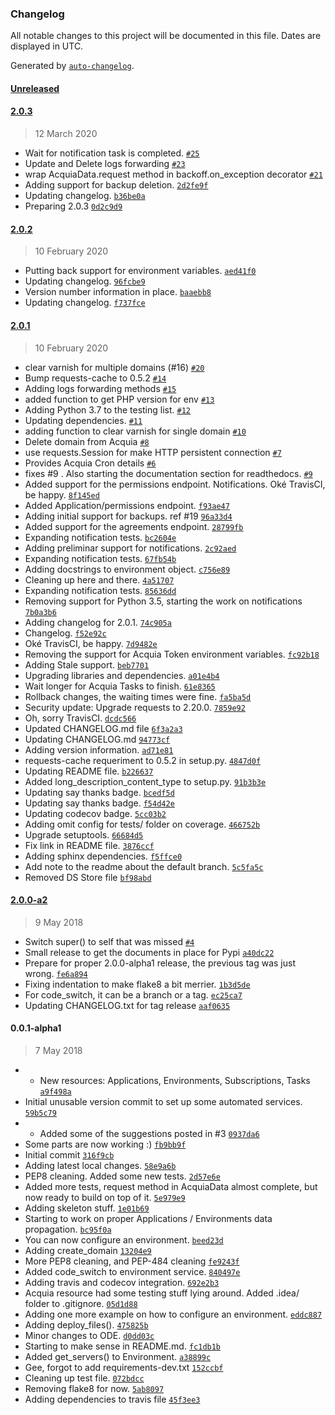 ### Changelog

All notable changes to this project will be documented in this file. Dates are displayed in UTC.

Generated by [`auto-changelog`](https://github.com/CookPete/auto-changelog).

#### [Unreleased](https://github.com/pmatias/python-acquia-cloud-2/compare/2.0.3...HEAD)

#### [2.0.3](https://github.com/pmatias/python-acquia-cloud-2/compare/2.0.2...2.0.3)

> 12 March 2020

- Wait for notification task is completed. [`#25`](https://github.com/pmatias/python-acquia-cloud-2/pull/25)
- Update and Delete logs forwarding [`#23`](https://github.com/pmatias/python-acquia-cloud-2/pull/23)
- wrap AcquiaData.request method in backoff.on_exception decorator [`#21`](https://github.com/pmatias/python-acquia-cloud-2/pull/21)
- Adding support for backup deletion. [`2d2fe9f`](https://github.com/pmatias/python-acquia-cloud-2/commit/2d2fe9f02682eaae5929bb263fada1823411b540)
- Updating changelog. [`b36be0a`](https://github.com/pmatias/python-acquia-cloud-2/commit/b36be0aafec09f40f6b983bcec368140844e0a77)
- Preparing 2.0.3 [`0d2c9d9`](https://github.com/pmatias/python-acquia-cloud-2/commit/0d2c9d951e65cb336d01e1a65da63c0c4915975d)

#### [2.0.2](https://github.com/pmatias/python-acquia-cloud-2/compare/2.0.1...2.0.2)

> 10 February 2020

- Putting back support for environment variables. [`aed41f0`](https://github.com/pmatias/python-acquia-cloud-2/commit/aed41f0123473b1074958a75f890f9756328e6c3)
- Updating changelog. [`96fcbe9`](https://github.com/pmatias/python-acquia-cloud-2/commit/96fcbe9d5da2700950b931f982a9f063e9d267d4)
- Version number information in place. [`baaebb8`](https://github.com/pmatias/python-acquia-cloud-2/commit/baaebb8cbe8692ac54d2d3cede662e3f892ad2cd)
- Updating changelog. [`f737fce`](https://github.com/pmatias/python-acquia-cloud-2/commit/f737fcec9eb48dbfd80c53d1996afa76777545ce)

#### [2.0.1](https://github.com/pmatias/python-acquia-cloud-2/compare/2.0.0-a2...2.0.1)

> 10 February 2020

- clear varnish for multiple domains (#16) [`#20`](https://github.com/pmatias/python-acquia-cloud-2/pull/20)
- Bump requests-cache to 0.5.2 [`#14`](https://github.com/pmatias/python-acquia-cloud-2/pull/14)
- Adding logs forwarding methods [`#15`](https://github.com/pmatias/python-acquia-cloud-2/pull/15)
- added function to get PHP version for env [`#13`](https://github.com/pmatias/python-acquia-cloud-2/pull/13)
- Adding Python 3.7 to the testing list. [`#12`](https://github.com/pmatias/python-acquia-cloud-2/pull/12)
- Updating dependencies. [`#11`](https://github.com/pmatias/python-acquia-cloud-2/pull/11)
- adding function to clear varnish for single domain [`#10`](https://github.com/pmatias/python-acquia-cloud-2/pull/10)
- Delete domain from Acquia [`#8`](https://github.com/pmatias/python-acquia-cloud-2/pull/8)
- use requests.Session for make HTTP persistent connection [`#7`](https://github.com/pmatias/python-acquia-cloud-2/pull/7)
- Provides Acquia Cron details [`#6`](https://github.com/pmatias/python-acquia-cloud-2/pull/6)
- fixes #9 . Also starting the documentation section for readthedocs. [`#9`](https://github.com/pmatias/python-acquia-cloud-2/issues/9)
- Added support for the permissions endpoint. Notifications. Oké TravisCI, be happy. [`8f145ed`](https://github.com/pmatias/python-acquia-cloud-2/commit/8f145ed0d001c1cd6ea1399951f6687ad9566180)
- Added Application/permissions endpoint. [`f93ae47`](https://github.com/pmatias/python-acquia-cloud-2/commit/f93ae4707f06e1f6720d597bb1d6d00264cb0f4b)
- Adding initial support for backups. ref #19 [`96a33d4`](https://github.com/pmatias/python-acquia-cloud-2/commit/96a33d45f01a780ba8be237b7d83ddf91f235df2)
- Added support for the agreements endpoint. [`28799fb`](https://github.com/pmatias/python-acquia-cloud-2/commit/28799fb1ffc5d15489b350d92f7c5512b7f229d7)
- Expanding notification tests. [`bc2604e`](https://github.com/pmatias/python-acquia-cloud-2/commit/bc2604e51c63d78345ef60ccf3085eb5772bdaf3)
- Adding preliminar support for notifications. [`2c92aed`](https://github.com/pmatias/python-acquia-cloud-2/commit/2c92aed8b042ba76c27725fb3ab6dda8d56d7734)
- Expanding notification tests. [`67fb54b`](https://github.com/pmatias/python-acquia-cloud-2/commit/67fb54b8fdeb7d928f35464992fe7a93730b5fe1)
- Adding docstrings to environment object. [`c756e89`](https://github.com/pmatias/python-acquia-cloud-2/commit/c756e895743f97183b99fbebc7e0a3b59de8a496)
- Cleaning up here and there. [`4a51707`](https://github.com/pmatias/python-acquia-cloud-2/commit/4a51707bf4b27704db467d05b0152ee0027b1a09)
- Expanding notification tests. [`85636dd`](https://github.com/pmatias/python-acquia-cloud-2/commit/85636dd62b7153a168a425b081fe58eed17feccc)
- Removing support for Python 3.5, starting the work on notifications [`7b0a3b6`](https://github.com/pmatias/python-acquia-cloud-2/commit/7b0a3b628366930c08a3c79126ed06059f9f4877)
- Adding changelog for 2.0.1. [`74c905a`](https://github.com/pmatias/python-acquia-cloud-2/commit/74c905a2a62187a24d8528dfa888059b004d9347)
- Changelog. [`f52e92c`](https://github.com/pmatias/python-acquia-cloud-2/commit/f52e92cd6c9af5b6640d633ac885fd428547ffce)
- Oké TravisCI, be happy. [`7d9482e`](https://github.com/pmatias/python-acquia-cloud-2/commit/7d9482e9cca78ad7c89835f0f92ca51d3c47628f)
- Removing the support for Acquia Token environment variables. [`fc92b18`](https://github.com/pmatias/python-acquia-cloud-2/commit/fc92b185c59f778f81eb530fa65ef744081d62ef)
- Adding Stale support. [`beb7701`](https://github.com/pmatias/python-acquia-cloud-2/commit/beb7701991b321af0cfb17d2bf2c4736e7d2803b)
- Upgrading libraries and dependencies. [`a01e4b4`](https://github.com/pmatias/python-acquia-cloud-2/commit/a01e4b4c067d09bfedc244bee4c19c91042896cf)
- Wait longer for Acquia Tasks to finish. [`61e8365`](https://github.com/pmatias/python-acquia-cloud-2/commit/61e8365f43b18258ad538c7eaad32ba3636fde85)
- Rollback changes, the waiting times were fine. [`fa5ba5d`](https://github.com/pmatias/python-acquia-cloud-2/commit/fa5ba5df8b8df02ed993dec208e757b947479497)
- Security update: Upgrade requests to 2.20.0. [`7859e92`](https://github.com/pmatias/python-acquia-cloud-2/commit/7859e924a62e27351915c8c2dade4bddb16198d5)
- Oh, sorry TravisCI. [`dcdc566`](https://github.com/pmatias/python-acquia-cloud-2/commit/dcdc5665ddedca25d36f766c7941b885693bc44d)
- Updated CHANGELOG.md file [`6f3a2a3`](https://github.com/pmatias/python-acquia-cloud-2/commit/6f3a2a3cb8f1c3614026e7091bf54c90be76f2f9)
- Updating CHANGELOG.md [`94773cf`](https://github.com/pmatias/python-acquia-cloud-2/commit/94773cfed1c23337552cf75716fb8237fa29f08f)
- Adding version information. [`ad71e81`](https://github.com/pmatias/python-acquia-cloud-2/commit/ad71e81822f6747bef5aded8c4b9bfb5a72ee08a)
- requests-cache requeriment to 0.5.2 in setup.py. [`4847d0f`](https://github.com/pmatias/python-acquia-cloud-2/commit/4847d0f2f0955dca3de514505703b4254c5809c6)
- Updating README file. [`b226637`](https://github.com/pmatias/python-acquia-cloud-2/commit/b22663721f60693b74ba14fb4f8df21c47202c7f)
- Added long_description_content_type to setup.py. [`91b3b3e`](https://github.com/pmatias/python-acquia-cloud-2/commit/91b3b3e57b18c992c4cae7dba32accdcd8883198)
- Updating say thanks badge. [`bcedf5d`](https://github.com/pmatias/python-acquia-cloud-2/commit/bcedf5d4916322d6154c6d382e1cb550c0d60560)
- Updating say thanks badge. [`f54d42e`](https://github.com/pmatias/python-acquia-cloud-2/commit/f54d42e73252e9a3cc770ebe705688d3db8ee539)
- Updating codecov badge. [`5cc03b2`](https://github.com/pmatias/python-acquia-cloud-2/commit/5cc03b2a3e6fb6218e343a6dbf1d44698f74db3f)
- Adding omit config for tests/ folder on coverage. [`466752b`](https://github.com/pmatias/python-acquia-cloud-2/commit/466752bb013ba37b9577239c1dc262965337cec1)
- Upgrade setuptools. [`66684d5`](https://github.com/pmatias/python-acquia-cloud-2/commit/66684d5582959c939e7acaa959082a973ced0fd3)
- Fix link in README file. [`3876ccf`](https://github.com/pmatias/python-acquia-cloud-2/commit/3876ccf5e5e4854cf020973a2b8608ef2db4e8f4)
- Adding sphinx dependencies. [`f5ffce0`](https://github.com/pmatias/python-acquia-cloud-2/commit/f5ffce0012882d894b74f56f625a7fd073ded19b)
- Add note to the readme about the default branch. [`5c5fa5c`](https://github.com/pmatias/python-acquia-cloud-2/commit/5c5fa5c2de39b55035a68c8eaee3fca18e8e2ebc)
- Removed DS Store file [`bf98abd`](https://github.com/pmatias/python-acquia-cloud-2/commit/bf98abdca1cc532259da44df5ca46b41b9d3b22e)

#### [2.0.0-a2](https://github.com/pmatias/python-acquia-cloud-2/compare/0.0.1-alpha1...2.0.0-a2)

> 9 May 2018

- Switch super() to self that was missed [`#4`](https://github.com/pmatias/python-acquia-cloud-2/pull/4)
- Small release to get the documents in place for Pypi [`a40dc22`](https://github.com/pmatias/python-acquia-cloud-2/commit/a40dc22176af2b643b2c6332254258daca345881)
- Prepare for proper 2.0.0-alpha1 release, the previous tag was just wrong. [`fe6a894`](https://github.com/pmatias/python-acquia-cloud-2/commit/fe6a89496a64810373fe870b680ab7385bca9f18)
- Fixing indentation to make flake8 a bit merrier. [`1b3d5de`](https://github.com/pmatias/python-acquia-cloud-2/commit/1b3d5de1a25fd67cc7bd4486f6ba70a2e3bdad57)
- For code_switch, it can be a branch or a tag. [`ec25ca7`](https://github.com/pmatias/python-acquia-cloud-2/commit/ec25ca7a522a952d682dafb800eb75638d7c79ae)
- Updating CHANGELOG.txt for tag release [`aaf0635`](https://github.com/pmatias/python-acquia-cloud-2/commit/aaf06352bfc8d7073a5e5a30ed7eed8d3424a58b)

#### 0.0.1-alpha1

> 7 May 2018

- * New resources: Applications, Environments, Subscriptions, Tasks [`a9f498a`](https://github.com/pmatias/python-acquia-cloud-2/commit/a9f498a8837ce5ffccdcfbe7dcbb812edb7431a9)
- Initial unusable version commit to set up some automated services. [`59b5c79`](https://github.com/pmatias/python-acquia-cloud-2/commit/59b5c7951c0c231087d2d4593e3c4c3747a80b5a)
- * Added some of the suggestions posted in #3 [`0937da6`](https://github.com/pmatias/python-acquia-cloud-2/commit/0937da6ce431332046d669304d1357f0375d9d33)
- Some parts are now working :) [`fb9bb9f`](https://github.com/pmatias/python-acquia-cloud-2/commit/fb9bb9fe781a46162ee88919d0e36f3d76b40c0b)
- Initial commit [`316f9cb`](https://github.com/pmatias/python-acquia-cloud-2/commit/316f9cbacc7e0e3d15e767b3498e57021c9b4068)
- Adding latest local changes. [`58e9a6b`](https://github.com/pmatias/python-acquia-cloud-2/commit/58e9a6bd33397f257cb932c891617293b44d4357)
- PEP8 cleaning. Added some new tests. [`2d57e6e`](https://github.com/pmatias/python-acquia-cloud-2/commit/2d57e6e808176ab9e5e94577a4d9b07d97b4f1a5)
- Added more tests, request method in AcquiaData almost complete, but now ready to build on top of it. [`5e979e9`](https://github.com/pmatias/python-acquia-cloud-2/commit/5e979e999aa316a16e6381a8e21e160f268d9691)
- Adding skeleton stuff. [`1e01b69`](https://github.com/pmatias/python-acquia-cloud-2/commit/1e01b69412dc5e0fbc8c4814f43286ebc7372488)
- Starting to work on proper Applications / Environments data propagation. [`bc95f0a`](https://github.com/pmatias/python-acquia-cloud-2/commit/bc95f0ae5709f6fac6171c79f396af7490667100)
- You can now configure an environment. [`beed23d`](https://github.com/pmatias/python-acquia-cloud-2/commit/beed23d6f258b57f443e7da349fc38e9c84f6766)
- Adding create_domain [`13204e9`](https://github.com/pmatias/python-acquia-cloud-2/commit/13204e998918640b4572ce6ccd015105fe390ad8)
- More PEP8 cleaning, and PEP-484 cleaning [`fe9243f`](https://github.com/pmatias/python-acquia-cloud-2/commit/fe9243fde87fd3c3715fd686552e7cc8ea08e830)
- Added code_switch to environment service. [`840497e`](https://github.com/pmatias/python-acquia-cloud-2/commit/840497e3a9da1ad1badbb6b786ffeb9c868cb159)
- Adding travis and codecov integration. [`692e2b3`](https://github.com/pmatias/python-acquia-cloud-2/commit/692e2b33a0e4a7c89a52c5fb40f837663fd2bb45)
- Acquia resource had some testing stuff lying around. Added .idea/ folder to .gitignore. [`05d1d88`](https://github.com/pmatias/python-acquia-cloud-2/commit/05d1d884f0ac2bf4f2a2a1ca9cf1375ee94c0eaa)
- Adding one more example on how to configure an environment. [`eddc887`](https://github.com/pmatias/python-acquia-cloud-2/commit/eddc88793c5ef9572a5f50f8439d8a6eedeaa99a)
- Adding deploy_files(). [`475825b`](https://github.com/pmatias/python-acquia-cloud-2/commit/475825b46a295a9b36e9648a77b53503954e1b8c)
- Minor changes to ODE. [`d0dd03c`](https://github.com/pmatias/python-acquia-cloud-2/commit/d0dd03c458a7210987f5b005c4e502203e9bdacf)
- Starting to make sense in README.md. [`fc1db1b`](https://github.com/pmatias/python-acquia-cloud-2/commit/fc1db1b0c23c4bc63bef78c99aecb925330799da)
- Added get_servers() to Environment. [`a38899c`](https://github.com/pmatias/python-acquia-cloud-2/commit/a38899c08da7089def8d6f50e88b04cb1702f052)
- Gee, forgot to add requirements-dev.txt [`152ccbf`](https://github.com/pmatias/python-acquia-cloud-2/commit/152ccbf62ca76934902b18eeaf998c069c68fbfd)
- Cleaning up test file. [`072bdcc`](https://github.com/pmatias/python-acquia-cloud-2/commit/072bdcc3eda0de0014def1362493ae803a875738)
- Removing flake8 for now. [`5ab8097`](https://github.com/pmatias/python-acquia-cloud-2/commit/5ab8097d9f7fbb49fd5ef346610c41805439d1ad)
- Adding dependencies to travis file [`45f3ee3`](https://github.com/pmatias/python-acquia-cloud-2/commit/45f3ee3c3e50d4c4162d258ab3d46b44f6798824)
